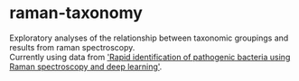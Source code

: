 # raman-taxonomy

Exploratory analyses of the relationship between taxonomic groupings and results from raman spectroscopy. <br> 
Currently using data from ['Rapid identification of pathogenic bacteria using Raman spectroscopy and deep learning'](https://www.ncbi.nlm.nih.gov/pmc/articles/PMC6960993/). 
